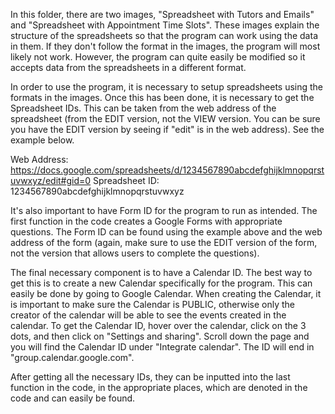 In this folder, there are two images, "Spreadsheet with Tutors and Emails" and "Spreadsheet with Appointment Time Slots". These images explain the structure of the spreadsheets so that the program can work using the data in them. If they don't follow the format in the images, the program will most likely not work. However, the program can quite easily be modified so it accepts data from the spreadsheets in a different format.

In order to use the program, it is necessary to setup spreadsheets using the formats in the images. Once this has been done, it is necessary to get the Spreadsheet IDs. This can be taken from the web address of the spreadsheet (from the EDIT version, not the VIEW version. You can be sure you have the EDIT version by seeing if "edit" is in the web address). See the example below.

Web Address: https://docs.google.com/spreadsheets/d/1234567890abcdefghijklmnopqrstuvwxyz/edit#gid=0
Spreadsheet ID: 1234567890abcdefghijklmnopqrstuvwxyz

It's also important to have Form ID for the program to run as intended. The first function in the code creates a Google Forms with appropriate questions. The Form ID can be found using the example above and the web address of the form (again, make sure to use the EDIT version of the form, not the version that allows users to complete the questions).

The final necessary component is to have a Calendar ID. The best way to get this is to create a new Calendar specifically for the program. This can easily be done by going to Google Calendar. When creating the Calendar, it is important to make sure the Calendar is PUBLIC, otherwise only the creator of the calendar will be able to see the events created in the calendar. To get the Calendar ID, hover over the calendar, click on the 3 dots, and then click on "Settings and sharing". Scroll down the page and you will find the Calendar ID under "Integrate calendar". The ID will end in "group.calendar.google.com".

After getting all the necessary IDs, they can be inputted into the last function in the code, in the appropriate places, which are denoted in the code and can easily be found.
